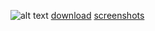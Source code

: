 ![alt text](https://i.imgur.com/5pTYyjy.jpg)
[download](https://github.com/bo0bsy/ZeHud/archive/refs/heads/Master.zip) [screenshots](https://imgur.com/gallery/0G0VnL0)
